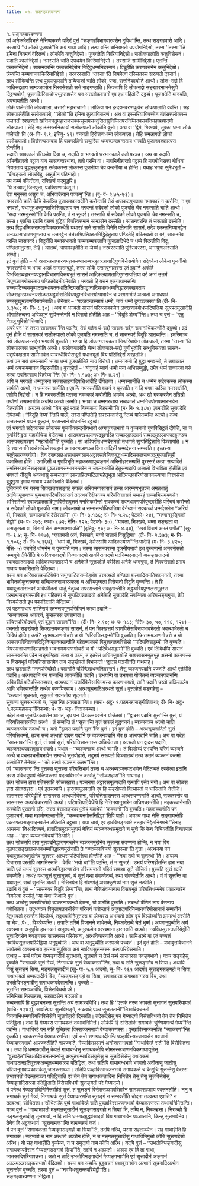 ```yaml
---
title: ०१. सङ्गहवारवण्णना

---
```

१. सङ्गहवारवण्णना  
एवं अनेकभेदविभत्ते नेत्तिप्पकरणे यदिदं वुत्तं ‘‘सङ्गहविभागवारवसेन दुविध’’न्ति, तत्थ सङ्गहवारो आदि। तस्सापि ‘‘यं लोको पूजयते’’ति अयं गाथा आदि। तत्थ यन्ति अनियमतो उपयोगनिद्देसो, तस्स ‘‘तस्सा’’ति इमिना नियमनं वेदितब्बं। लोकोति कत्तुनिद्देसो। पूजयतेति किरियानिद्देसो। सलोकपालोति कत्तुविसेसनं। सदाति कालनिद्देसो। नमस्सति चाति उपचयेन किरियानिद्देसो । तस्साति सामिनिद्देसो। एतन्ति पच्चत्तनिद्देसो। सासनवरन्ति पच्चत्तनिद्देसेन निद्दिट्ठधम्मनिदस्सनं। विदूहीति करणवचनेन कत्तुनिद्देसो। ञेय्यन्ति कम्मवाचककिरियानिद्देसो। नरवरस्साति ‘‘तस्सा’’ति नियमेत्वा दस्सितस्स सरूपतो दस्सनं।  
तत्थ लोकियन्ति एत्थ पुञ्ञापुञ्ञानि तब्बिपाको चाति लोको, पजा, सत्तनिकायोति अत्थो। लोक-सद्दो हि जातिसद्दताय सामञ्ञवसेन निरवसेसतो सत्ते सङ्गण्हाति। किञ्चापि हि लोकसद्दो सङ्खारभाजनेसुपि दिट्ठप्पयोगो, पूजनकिरियायोग्यभूततावसेन पन सत्तलोकवचनो एव इध गहितोति दट्ठब्बं। पूजयतेति मानयति, अपचायतीति अत्थो।  
लोकं पालेन्तीति लोकपाला, चत्तारो महाराजानो। लोकिया पन इन्दयमवरुणकुवेरा लोकपालाति वदन्ति। सह लोकपालेहीति सलोकपालो, ‘‘लोको’’ति इमिना तुल्याधिकरणं। अथ वा इस्सरियाधिपच्चेन तंतंसत्तलोकस्स पालनतो रक्खणतो खत्तियचतुमहाराजसक्कसुयामसन्तुसितसुनिम्मितपरनिम्मितवसवत्तिमहाब्रह्मादयो लोकपाला। तेहि सह तंतंसत्तनिकायो सलोकपालो लोकोति वुत्तो। अथ वा ‘‘द्वेमे, भिक्खवे, सुक्का धम्मा लोकं पालेन्ती’’ति (अ॰ नि॰ २.९; इतिवु॰ ४२) वचनतो हिरोत्तप्पधम्मा लोकपाला। तेहि समन्नागतो लोको सलोकपालो। हिरोत्तप्पसम्पन्ना हि पापगरहिनो सप्पुरिसा धम्मच्छन्दवन्तताय भगवति पूजानमक्कारपरा होन्तीति।  
सदाति सब्बकालं रत्तिञ्चेव दिवा च, सदाति वा भगवतो धरमानकाले ततो परञ्च। अथ वा सदाति अभिनीहारतो पट्ठाय याव सासनन्तरधाना, ततो परम्पि वा। महाभिनीहारतो पट्ठाय हि महाबोधिसत्ता बोधिया नियतताय बुद्धङ्कुरभूता सदेवकस्स लोकस्स पूजनीया चेव वन्दनीया च होन्ति। यथाह भगवा सुमेधभूतो –  
‘‘दीपङ्करो लोकविदू, आहुतीनं पटिग्गहो।  
मम कम्मं पकित्तेत्वा, दक्खिणं पादमुद्धरि॥  
‘‘ये तत्थासुं जिनपुत्ता, पदक्खिणमकंसु मं।  
देवा मनुस्सा असुरा च, अभिवादेत्वान पक्कमु’’न्ति॥ (बु॰ वं॰ २.७५-७६)।  
नमस्सति चाति केचि केसञ्चि पूजासक्कारादीनि करोन्तापि तेसं अपाकटगुणताय नमक्कारं न करोन्ति, न एवं भगवतो, यथाभूतअब्भुग्गतकित्तिसद्दताय पन भगवन्तं सदेवको लोको पूजयति चेव नमस्सति चाति अत्थो। ‘‘सदा नरमनुस्सो’’ति केचि पठन्ति, तं न सुन्दरं। तस्साति यं सदेवको लोको पूजयति चेव नमस्सति च, तस्स। एतन्ति इदानि वत्तब्बं बुद्धियं विपरिवत्तमानं सामञ्ञेन दस्सेति। सासनवरन्ति तं सरूपतो दस्सेति। तत्थ दिट्ठधम्मिकसम्परायिकपरमत्थेहि यथारहं सत्ते सासति विनेति एतेनाति सासनं, तदेव एकन्तनिय्यानट्ठेन अनञ्ञसाधारणगुणताय च उत्तमट्ठेन तंतंअभिपत्थितसमिद्धिहेतुताय पण्डितेहि वरितब्बतो वा वरं, सासनमेव वरन्ति सासनवरं। विदूहीति यथासभावतो कम्मकम्मफलानि कुसलादिभेदे च धम्मे विदन्तीति विदू, पण्डितमनुस्सा, तेहि। ञातब्बं, ञाणमरहतीति वा ञेय्यं। नरवरस्साति पुरिसवरस्स, अग्गपुग्गलस्साति अत्थो।  
इदं वुत्तं होति – यो अनञ्ञसाधारणमहाकरुणासब्बञ्ञुतञ्ञाणादिगुणविसेसयोगेन सदेवकेन लोकेन पूजनीयो नमस्सनीयो च भगवा अरहं सम्मासम्बुद्धो, तस्स लोके उत्तमपुग्गलस्स एतं इदानि अम्हेहि विभजितब्बहारनयपट्ठानविचारणविसयभूतं सासनं आदिकल्याणतादिगुणसम्पत्तिया वरं अग्गं उत्तमं निपुणञाणगोचरताय पण्डितवेदनीयमेवाति। भगवतो हि वचनं एकगाथामत्तम्पि सच्चपटिच्चसमुप्पादखन्धायतनधातिन्द्रियसतिपट्ठानादिसभावधम्मनिद्धारणक्खमताय सोळसहारपञ्चनयसोळसअट्ठवीसतिविधपट्ठानविचारयोग्यभावेन च परमगम्भीरं अत्थतो अगाधपारं सण्हसुखुमञाणविसयमेवाति। तेनेवाह – ‘‘पञ्ञवन्तस्सायं धम्मो, नायं धम्मो दुप्पञ्ञस्सा’’ति (दी॰ नि॰ ३.३५८; अ॰ नि॰ ८.३०)। अथ वा भगवतो सासनं परिञ्ञाक्कमेन लक्खणावबोधप्पटिपत्तिया सुञ्ञतमुखादीहि ओगाहितब्बत्ता अविञ्ञूनं सुपिनन्तेनपि न विसयो होतीति आह – ‘‘विदूहि ञेय्य’’न्ति। तथा च वुत्तं – ‘‘एतु विञ्ञू पुरिसो’’तिआदि।  
अपरे पन ‘‘तं तस्स सासनवर’’न्ति पठन्ति, तेसं मतेन यं-सद्दो सासन-सद्देन समानाधिकरणोति दट्ठब्बो। इदं वुत्तं होति यं सासनवरं सलोकपालो लोको पूजयति नमस्सति च, तं सासनवरं विदूहि ञातब्बन्ति। इमस्मिञ्च नये लोकपाल-सद्देन भगवापि वुच्चति। भगवा हि लोकग्गतायकत्ता निप्परियायेन लोकपालो, तस्मा ‘‘तस्सा’’ति लोकपालस्स सत्थुनोति अत्थो। सलोकपालोति चेत्थ लोकपाल-सद्दो गुणीभूतोपि सत्थुविसयत्ता सासन-सद्दापेक्खताय सामिभावेन सम्बन्धीविसेसभूतो पधानभूतो विय पटिनिद्देसं अरहतीति।  
कथं पन सयं धम्मस्सामी भगवा धम्मं पूजयतीति? नायं विरोधो। धम्मगरुनो हि बुद्धा भगवन्तो, ते सब्बकालं धम्मं अपचायमानाव विहरन्तीति। वुत्तञ्हेतं – ‘‘यंनूनाहं य्वायं धम्मो मया अभिसम्बुद्धो, तमेव धम्मं सक्कत्वा गरुं कत्वा उपनिस्साय विहरेय्य’’न्ति (सं॰ नि॰ १.१७३; अ॰ नि॰ ४.२१)।  
अपि च भगवतो धम्मपूजना सत्तसत्ताहप्पटिपत्तिआदीहि दीपेतब्बा। धम्मस्सामीति च धम्मेन सदेवकस्स लोकस्स सामीति अत्थो, न धम्मस्स सामीति। एवम्पि नमस्सतीति वचनं न युज्जति। न हि भगवा कञ्चि नमस्सतीति, एसोपि निद्दोसो। न हि नमस्सतीति पदस्स नमक्कारं करोतीति अयमेव अत्थो, अथ खो गरुकरणेन तन्निन्नो तप्पोणो तप्पब्भारोति अयम्पि अत्थो लब्भति। भगवा च धम्मगरुताय सब्बकालं धम्मनिन्नपोणपब्भारभावेन विहरतीति। अयञ्च अत्थो ‘‘येन सुदं स्वाहं निच्चकप्पं विहरामी’’ति (म॰ नि॰ १.३८७) एवमादीहि सुत्तपदेहि दीपेतब्बो। ‘‘विदूहि नेय्य’’न्तिपि पाठो, तस्स पण्डितेहि सपरसन्तानेसु नेतब्बं पापेतब्बन्ति अत्थो। तत्थ अत्तसन्ताने पापनं बुज्झनं, परसन्ताने बोधनन्ति दट्ठब्बं।  
एवं भगवतो सदेवकस्स लोकस्स पूजनीयवन्दनीयभावो अग्गपुग्गलभावो च वुच्चमानो गुणविसिट्ठतं दीपेति, सा च गुणविसिट्ठता महाबोधिया वेदितब्बा। आसवक्खयञाणपदट्ठानञ्हि सब्बञ्ञुतञ्ञाणं सब्बञ्ञुतञ्ञाणपदट्ठानञ्च आसवक्खयञाणं ‘‘महाबोधी’’ति वुच्चति। सा अविपरीतधम्मदेसनतो तथागते सुप्पतिट्ठिताति विञ्ञायति । न हि सवासननिरवसेसकिलेसप्पहानं अनावरणञाणञ्च विना तादिसी धम्मदेसना सम्भवति। इच्चस्स चतुवेसारज्जयोगो। तेन दसबलछअसाधारणञाणअट्ठारसावेणिकबुद्धधम्मादिसकलसब्बञ्ञुगुणपारिपूरी पकासिता होति। एतादिसी च गुणविभूति महाकरुणापुब्बङ्गमं अभिनीहारसम्पत्तिं पुरस्सरं कत्वा सम्पादितं समत्तिंसपारमिसङ्खातं पुञ्ञञाणसम्भारमन्तरेन न उपलब्भतीति हेतुसम्पदापि अत्थतो विभाविता होतीति एवं भगवतो तीसुपि अवत्थासु सब्बसत्तानं एकन्तहितप्पटिलाभहेतुभूता आदिमज्झपरियोसानकल्याणा निरवसेसा बुद्धगुणा इमाय गाथाय पकासिताति वेदितब्बं।  
दुतियनये पन यस्मा सिक्खत्तयसङ्गहं सफलं अरियमग्गसासनं तस्स आरम्मणभूतञ्च अमतधातुं तदधिगमूपायञ्च पुब्बभागपटिपत्तिसासनं तदत्थपरिदीपनञ्च परियत्तिसासनं यथारहं सच्चाभिसमयवसेन अभिसमेन्तो स्वाक्खाततादिगुणविसेसयुत्ततं मनसिकरोन्तो सक्कच्चं सवनधारणपरिपुच्छादीहि परिचयं करोन्तो च सदेवको लोको पूजयति नाम। लोकनाथो च सम्मासम्बोधिप्पत्तिया वेनेय्यानं सक्कच्चं धम्मदेसनेन ‘‘अरियं वो, भिक्खवे, सम्मासमाधिं देसेस्सामि’’ (म॰ नि॰ ३.१३६; सं॰ नि॰ ५.२८; पेटको॰ २४), ‘‘मग्गानट्ठङ्गिको सेट्ठो’’ (ध॰ प॰ २७३; कथा॰ ८७२; नेत्ति॰ १२५; पेटको॰ ३०), ‘‘यावता, भिक्खवे, धम्मा सङ्खता वा असङ्खता वा, विरागो तेसं अग्गमक्खायति’’ (इतिवु॰ ९०; अ॰ नि॰ ४.३४), ‘‘खयं विरागं अमतं पणीतं’’ (खु॰ पा॰ ६.४; सु॰ नि॰ २२७), ‘‘एकायनो अयं, भिक्खवे, मग्गो सत्तानं विसुद्धिया’’ (दी॰ नि॰ २.३७३; म॰ नि॰ १.१०६; सं॰ नि॰ ५.३६७), ‘‘धम्मं वो, भिक्खवे, देसेस्सामि आदिकल्याण’’न्तिआदीहि (म॰ नि॰ ३.४२०; नेत्ति॰ ५) वचनेहि थोमनेन च पूजयति नाम। तस्मा सासनवरस्स पूजनीयभावो इध वुच्चमानो अनवसेसतो धम्मगुणे दीपेतीति ये अरियभावादयो निय्यानादयो खयविरागादयो मदनिम्मदनादयो असङ्खतादयो स्वाक्खाततादयो आदिकल्याणतादयो च अनेकेहि सुत्तपदेहि पवेदिता अनेके धम्मगुणा, ते निरवसेसतो इमाय गाथाय पकासिताति वेदितब्बा।  
यस्मा पन अरियसच्चप्पटिवेधेन समुग्घाटितसम्मोहायेव परमत्थतो पण्डिता बाल्यादिसमतिक्कमनतो, तस्मा भावितलोकुत्तरमग्गा सच्छिकतसामञ्ञफला च अरियपुग्गला विसेसतो विदूति वुच्चन्ति। ते हि यथावुत्तसासनवरं अविपरीततो ञातुं नेतुञ्च सपरसन्ताने सक्कुणन्तीति अट्ठअरियपुग्गलसमूहस्स परमत्थसङ्घस्सापि इध गहितत्ता ये सुप्पटिपन्नतादयो अनेकेहि सुत्तपदेहि संवण्णिता अरियसङ्घगुणा, तेपि निरवसेसतो इध पकासिताति वेदितब्बा।  
एवं पठमगाथाय सातिसयं रतनत्तयगुणपरिदीपनं कत्वा इदानि –  
‘‘सब्बपापस्स अकरणं, कुसलस्स उपसम्पदा।  
सचित्तपरियोदपनं, एतं बुद्धान सासन’’न्ति॥ (दी॰ नि॰ २.९०; ध॰ प॰ १८३; नेत्ति॰ ३०, ५०, ११६, १२४) –  
वचनतो सङ्खेपतो सिक्खत्तयसङ्गहं सासनं, तं पन सिक्खत्तयं ञाणविसेसविसयभावभेदतो अवत्थाभेदतो च तिविधं होति। कथं? सुतमयञाणगोचरो च यो ‘‘परियत्तिसद्धम्मो’’ति वुच्चति। चिन्तामयञाणगोचरो च यो आकारपरिवितक्कदिट्ठिनिज्झानक्खन्तीहि गहेतब्बाकारो विमुत्तायतनविसेसो ‘‘पटिपत्तिसद्धम्मो’’ति वुच्चति। विपस्सनाञाणादिसहगतो भावनामयञाणगोचरो च यो ‘‘पटिवेधसद्धम्मो’’ति वुच्चति। एवं तिविधम्पि सासनं सासनवरन्ति पदेन सङ्गण्हित्वा तत्थ यं पठमं, तं इतरेसं अधिगमूपायोति सब्बसासनमूलभूतं अत्तनो पकरणस्स च विसयभूतं परियत्तिसासनमेव ताव सङ्खेपतो विभजन्तो ‘‘द्वादस पदानी’’ति गाथमाह।  
तत्थ द्वादसाति गणनपरिच्छेदो। पदानीति परिच्छिन्नधम्मनिदस्सनं। तेसु ब्यञ्जनपदानि पज्जति अत्थो एतेहीति पदानि। अत्थपदानि पन पज्जन्ति ञायन्तीति पदानि। उभयम्पि वा उभयथा योजेतब्बं ब्यञ्जनपदानम्पि अविपरीतं पटिपज्जितब्बत्ता, अत्थपदानं उत्तरिविसेसाधिगमस्स कारणभावतो, तानि पदानि परतो पाळियञ्ञेव आवि भविस्सन्तीति तत्थेव वण्णयिस्साम। अत्थसूचनादिअत्थतो सुत्तं। वुत्तञ्हेतं सङ्गहेसु –  
‘‘अत्थानं सूचनतो, सुवुत्ततो सवनतोथ सूदनतो।  
सुत्ताणा सुत्तसभागतो च, ‘सुत्त’न्ति अक्खात’’न्ति॥ (पारा॰ अट्ठ॰ १.पठममहासङ्गीतिकथा; दी॰ नि॰ अट्ठ॰ १.पठममहासङ्गीतिकथा; ध॰ स॰ अट्ठ॰ निदानकथा)।  
तदेतं तत्थ सुत्तपिटकवसेन आगतं, इध पन पिटकत्तयवसेन योजेतब्बं। ‘‘द्वादस पदानि सुत्त’’न्ति वुत्तं, यं परियत्तिसासनन्ति अत्थो। तं सब्बन्ति तं ‘‘सुत्त’’न्ति वुत्तं सकलं बुद्धवचनं। ब्यञ्जनञ्च अत्थो चाति ब्यञ्जनञ्चेव तदत्थो च। यतो ‘‘द्वादस पदानि सुत्त’’न्ति वुत्तं। इदं वुत्तं होति – अत्थसूचनादितो सुत्तं परियत्तिधम्मो, तञ्च सब्बं अत्थतो द्वादस पदानि छ ब्यञ्जनपदानि चेव छ अत्थपदानि चाति। अथ वा यदेतं ‘‘सासनवर’’न्ति वुत्तं, तं सब्बं सुत्तं, परियत्तिसासनस्स अधिप्पेतत्ता। अत्थतो पन द्वादस पदानि, ब्यञ्जनत्थपदसमुदायभावतो। यथाह – ‘‘ब्यञ्जनञ्च अत्थो चा’’ति। तं विञ्ञेय्यं उभयन्ति यस्मिं ब्यञ्जने अत्थे च वचनवचनीयभावेन सम्बन्धे सुत्तवोहारो, तदुभयं सरूपतो विञ्ञातब्बं तत्थ कतमं ब्यञ्जनं कतमो अत्थोति? तेनेवाह – ‘‘को अत्थो ब्यञ्जनं कतम’’न्ति।  
एवं ‘‘सासनवर’’न्ति वुत्तस्स सुत्तस्स परियत्तिभावं तस्स च अत्थब्यञ्जनपदभावेन वेदितब्बतं दस्सेत्वा इदानि तस्स पविचयुपायं नेत्तिप्पकरणं पदत्थविभागेन दस्सेतुं ‘‘सोळसहारा’’ति गाथमाह।  
तत्थ सोळस हारा एतिस्साति सोळसहारा। पञ्चनया अट्ठारसमूलपदाति एत्थापि एसेव नयो। अथ वा सोळस हारा सोळसहारा। एवं इतरत्थापि। हारनयमूलपदानि एव हि सङ्खेपतो वित्थारतो च भासितानि नेत्तीति। सासनस्स परियेट्ठीति सासनस्स अत्थपरियेसना, परियत्तिसासनस्स अत्थसंवण्णनाति अत्थो, सकलस्सेव वा सासनस्स अत्थविचारणाति अत्थो। पटिपत्तिपटिवेधेपि हि नेत्तिनयानुसारेन अधिगच्छन्तीति। महकच्चानेनाति कच्चोति पुरातनो इसि, तस्स वंसालङ्कारभूतोयं महाथेरो ‘‘कच्चानो’’ति वुच्चति। महकच्चानोति पन पूजावचनं, यथा महामोग्गल्लानोति, ‘‘कच्चायनगोत्तनिद्दिट्ठा’’तिपि पाठो। अयञ्च गाथा नेत्तिं सङ्गायन्तेहि पकरणत्थसङ्गण्हनवसेन ठपिताति दट्ठब्बा। यथा चायं, एवं हारविभङ्गवारे तंतंहारनिद्देसनिगमने ‘‘तेनाह आयस्मा’’तिआदिवचनं, हारादिसमुदायभूतायं नेत्तियं ब्यञ्जनत्थसमुदाये च सुत्ते किं केन विचियतीति विचारणायं आह – ‘‘हारा ब्यञ्जनविचयो’’तिआदि।  
तत्थ सोळसपि हारा मूलपदनिद्धारणमन्तरेन ब्यञ्जनमुखेनेव सुत्तस्स संवण्णना होन्ति, न नया विय मूलपदसङ्खातसभावधम्मनिद्धारणमुखेनाति ते ‘‘ब्यञ्जनविचयो सुत्तस्सा’’ति वुत्ता। अत्थनया पन यथावुत्तअत्थमुखेनेव सुत्तस्स अत्थसम्पटिपत्तिया होन्तीति आह – ‘‘नया तयो च सुत्तत्थो’’ति। अयञ्च विचारणा परतोपि आगमिस्सति। केचि ‘‘नयो चा’’ति पठन्ति, तं न सुन्दरं। उभयं परिग्गहीतन्ति हारा नया चाति एतं उभयं सुत्तस्स अत्थनिद्धारणवसेन परिसमन्ततो गहितं सब्बथा सुत्ते योजितं। वुच्चति सुत्तं वदति संवण्णेति। कथं? यथासुत्तं सुत्तानुरूपं, यं सुत्तं यथा संवण्णेतब्बं, तथा संवण्णेतीति अत्थो। यं यं सुत्तन्ति वा यथासुत्तं, सब्बं सुत्तन्ति अत्थो। नेत्तिनयेन हि संवण्णेतुं असक्कुणेय्यं नाम सुत्तं नत्थीति।  
इदानि यं वुत्तं – ‘‘सासनवरं विदूहि ञेय्य’’न्ति, तत्थ नेत्तिसंवण्णनाय विसयभूतं परियत्तिधम्ममेव पकारन्तरेन नियमेत्वा दस्सेतुं ‘‘या चेवा’’तिआदि वुत्तं।  
तत्थ अत्थेसु कतपरिच्छेदो ब्यञ्जनप्पबन्धो देसना, यो पाठोति वुच्चति। तदत्थो देसितं ताय देसनाय पबोधितत्ता। तदुभयञ्च विमुत्तायतनसीसेन परिचयं करोन्तानं अनुपादापरिनिब्बानपरियोसानानं सम्पत्तीनं हेतुभावतो एकन्तेन विञ्ञेय्यं, तदुभयविनिमुत्तस्स वा ञेय्यस्स अभावतो तदेव द्वयं विञ्ञेय्यन्ति इममत्थं दस्सेति या चेव…पे॰… विञ्ञेय्यन्ति। तत्राति तस्मिं विजानने साधेतब्बे, निप्फादेतब्बे चेतं भुम्मं। अयमानुपुब्बीति अयं वक्खमाना अनुपुब्बि हारनयानं अनुक्कमो, अनुक्कमेन वक्खमाना हारनयाति अत्थो। नवविधसुत्तन्तपरियेट्ठीति सुत्तादिवसेन नवङ्गस्स सासनस्स परियेसना, अत्थविचारणाति अत्थो। सामिअत्थे वा एतं पच्चत्तं नवविधसुत्तन्तपरियेट्ठिया अनुपुब्बीति। अथ वा अनुपुब्बीति करणत्थे पच्चत्तं। इदं वुत्तं होति – यथावुत्तविजानने साधेतब्बे वक्खमानाय हारनयानुपुब्बिया अयं नवविधसुत्तन्तस्स अत्थपरियेसनाति।  
एत्थाह – कथं पनेत्थ गेय्यङ्गादीनं सुत्तभावो, सुत्तभावे च तेसं कथं सासनस्स नवङ्गभावो। यञ्च सङ्गहेसु वुच्चति ‘‘सगाथकं सुत्तं गेय्यं, निग्गाथकं सुत्तं वेय्याकरण’’न्ति, तथा च सति सुत्तङ्गमेव न सिया। अथापि विसुं सुत्तङ्गं सिया, मङ्गलसुत्तादीनं (खु॰ पा॰ ५.१ आदयो; सु॰ नि॰ २६१ आदयो) सुत्तङ्गसङ्गहो न सिया, गाथाभावतो धम्मपदादीनं विय, गेय्यङ्गसङ्गहो वा सिया, सगाथकत्ता सगाथावग्गस्स विय, तथा उभतोविभङ्गादीसु सगाथकप्पदेसानन्ति। वुच्चते –  
सुत्तन्ति सामञ्ञविधि, विसेसविधयो परे।  
सनिमित्ता निरुळ्हत्ता, सहताञ्ञेन नाञ्ञतो॥  
सब्बस्सापि हि बुद्धवचनस्स सुत्तन्ति अयं सामञ्ञविधि। तथा हि ‘‘एत्तकं तस्स भगवतो सुत्तागतं सुत्तपरियापन्नं (पाचि॰ १२४२), सावत्थिया सुत्तविभङ्गे, सकवादे पञ्च सुत्तसतानी’’तिआदिवचनतो विनयाभिधम्मपरियत्तिविसेसेपि सुत्तवोहारो दिस्सति। तदेकदेसेसु पन गेय्यादयो विसेसविधयो तेन तेन निमित्तेन पतिट्ठिता। तथा हि गेय्यस्स सगाथकत्तं तब्भावनिमित्तं। लोकेपि हि ससिलोकं सगाथकं चुण्णियगन्थं गेय्य’’न्ति वदन्ति। गाथाविरहे पन सति पुच्छित्वा विस्सज्जनभावो वेय्याकरणस्स। पुच्छाविस्सज्जनञ्हि ‘‘ब्याकरण’’न्ति वुच्चति। ब्याकरणमेव वेय्याकरणन्ति। एवं सन्ते सगाथकादीनम्पि पञ्हाविस्सज्जनवसेन पवत्तानं वेय्याकरणभावो आपज्जतीति? नापज्जति, गेय्यादिसञ्ञानं अनोकासभावतो ‘‘गाथाविरहे सती’’ति विसेसितत्ता च। तथा हि धम्मपदादीसु केवलं गाथाबन्धेसु सगाथकत्तेपि सोमनस्सञाणमयिकगाथायुत्तेसु ‘‘वुत्तञ्हेत’’न्तिआदिवचनसम्बन्धेसु अब्भुतधम्मपटिसंयुत्तेसु च सुत्तविसेसेसु यथाक्कमं गाथाउदानइतिवुत्तकअब्भुतधम्मसञ्ञा पतिट्ठिता, तथा सतिपि गाथाबन्धभावे भगवतो अतीतासु जातीसु चरियानुभावप्पकासकेसु जातकसञ्ञा। सतिपि पञ्हाविस्सज्जनभावे सगाथकत्ते च केसुचि सुत्तन्तेसु वेदस्स लभापनतो वेदल्लसञ्ञा पतिट्ठिताति एवं तेन तेन सगाथकत्तादिना निमित्तेन तेसु तेसु सुत्तविसेसेसु गेय्यङ्गादिसञ्ञा पतिट्ठिताति विसेसविधयो सुत्तङ्गतो परे गेय्यादयो।  
यं पनेत्थ गेय्यङ्गादिनिमित्तरहितं सुत्तं, तं सुत्तङ्गं विसेससञ्ञापरिहारेन सामञ्ञसञ्ञाय पवत्तनतोति। ननु च सगाथकं सुत्तं गेय्यं, निग्गाथकं सुत्तं वेय्याकरणन्ति सुत्तङ्गं न सम्भवतीति चोदना तदवत्था एवाति? न तदवत्था, सोधितत्ता। सोधितञ्हि पुब्बे गाथाविरहे सति पुच्छाविस्सज्जनभावो वेय्याकरणस्स तब्भावनिमित्तन्ति। यञ्च वुत्तं – ‘‘गाथाभावतो मङ्गलसुत्तादीनं सुत्तङ्गसङ्गहो न सिया’’ति, तम्पि न, निरुळ्हत्ता। निरुळ्हो हि मङ्गलसुत्तादीसु सुत्तभावो, न हि तानि धम्मपदबुद्धवंसादयो विय गाथाभावेन पञ्ञातानि, किन्तु सुत्तभावेनेव। तेनेव हि अट्ठकथायं ‘‘सुत्तनामक’’न्ति नामग्गहणं कतं।  
यं पन वुत्तं ‘‘सगाथकत्ता गेय्यङ्गसङ्गहो वा सिया’’ति, तदपि नत्थि, यस्मा सहताञ्ञेन। सह गाथाहीति हि सगाथकं। सहभावो च नाम अत्थतो अञ्ञेन होति, न च मङ्गलसुत्तादीसु गाथाविनिमुत्तो कोचि सुत्तप्पदेसो अत्थि। यो सह गाथाहीति वुच्चेय्य, न च समुदायो नाम कोचि अत्थि। यदपि वुत्तं – ‘‘उभतोविभङ्गादीसु सगाथकप्पदेसानं गेय्यङ्गसङ्गहो सिया’’ति, तदपि न अञ्ञतो। अञ्ञा एव हि ता गाथा, जातकादिपरियापन्नत्ता। अतो न ताहि उभतोविभङ्गादीनं गेय्यङ्गभावोति एवं सुत्तादीनं अङ्गानं अञ्ञमञ्ञसङ्कराभावो वेदितब्बो। यस्मा पन सब्बम्पि बुद्धवचनं यथावुत्तनयेन अत्थानं सूचनादिअत्थेन सुत्तन्त्वेव वुच्चति, तस्मा वुत्तं – ‘‘नवविधसुत्तन्तपरियेट्ठी’’ति।  
सङ्गहवारवण्णना निट्ठिता।  